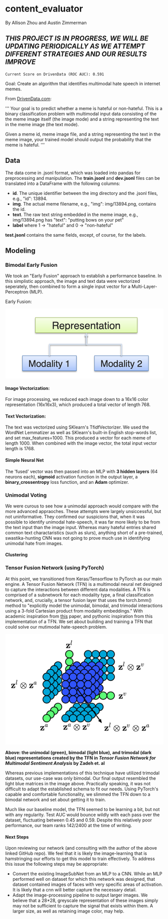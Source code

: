 # content_evaluator
By Allison Zhou and Austin Zimmerman

## *THIS PROJECT IS IN PROGRESS, WE WILL BE UPDATING PERIODICALLY AS WE ATTEMPT DIFFERENT STRATEGIES AND OUR RESULTS IMPROVE*
``` 
Current Score on DrivenData (ROC AUC): 0.591
```

Goal: Create an algorithm that identifies multimodal hate speech in internet memes.

From [DrivenData.com](https://www.drivendata.org/competitions/64/hateful-memes/page/206/): 

''' Your goal is to predict whether a meme is hateful or non-hateful. This is a binary classification problem with multimodal input data consisting of the the meme image itself (the image mode) and a string representing the text in the meme image (the text mode).

Given a meme id, meme image file, and a string representing the text in the meme image, your trained model should output the probability that the meme is hateful.
'''

## Data
The data come in .jsonl format, which was loaded into pandas for preprocessing and manipulation.  The **train.jsonl** and **dev.jsonl** files can be translated into a DataFrame with the following columns:

* **id**. The unique identifier between the img directory and the .jsonl files, e.g., "id": 13894.
* **img**. The actual meme filename, e.g., "img": img/13894.png, contains the id.
* **text**. The raw text string embedded in the meme image, e.g., img/13894.png has "text": "putting bows on your pet"
* **label** where 1 -> "hateful" and 0 -> "non-hateful"

**test.jsonl** contains the same fields, except, of course, for the labels.



## Modeling
### Bimodal Early Fusion
We took an "Early Fusion" approach to establish a performance baseline.  In this simplistic approach, the image and text data were vectorized seperately, then combined to form a single input vector for a Multi-Layer-Perceptron (MLP).   

Early Fusion:
<p align="center">
       <img src="images/joint.png" width="600"/>

#### Image Vectorization:
For image processing, we reduced each image down to a 16x16 color representation (16x16x3), which produced a total vector of length 768.
#### Text Vectorization:
The text was vectorized using SKlearn's TfidfVectorizer.  We used the WordNet Lemmatizer as well as SKlearn's built-in English stop-words list, and set max_features=1000.  This produced a vector for each meme of length 1000.  When combined with the image vector, the total input vector length is 1768.

#### Simple Neural Net
The 'fused' vector was then passed into an MLP with **3 hidden layers** (64 neurons each), **sigmoid** activation function in the output layer, a **binary_crossentropy** loss function, and an **Adam** optimizer.

### Unimodal Voting
We were curous to see how a unimodal approach would compare with the more advanced appraoches.  These attempts were largely unsiccessful, but not uninformative.  They confirmed our suspicions that, when it was possible to identify unimodal hate-speech, it was far more likely to be from the text input than the image input.  Whereas many hateful entries shared common text charactaristics (such as slurs), anything short of a pre-trained, swastika-hunting CNN was not going to prove much use in identifying unimodal hate from images.

#### Clustering

### Tensor Fusion Network (using PyTorch)

At this point, we transitioned from Keras/Tensorflow to PyTorch as our main engine.  A Tensor Fusion Network (TFN) is a multimodal neural net designed to capture the interactions between different data modalities.  A TFN is comprised of a subnetwork for each modality type, a final classification network, and, crucially, a tensor fusion layer that uses the torch.bmm() method to "explicitly model the unimodal, bimodal, and trimodal interactions using a 3-fold Cartesian product from modality embeddings."  With academic inspiration from [this](https://arxiv.org/abs/1707.07250) paper, and pythonic inspiration from this implementation of a TFN.  We set about building and training a TFN that could solve our mutimodal hate-speech problem.

<p align="center">
       <img src="images/TFN.png" width="600"/>
       
**Above: the unimodal (green), bimodal (light blue), and trimodal (dark blue) representations created by the TFN in *Tensor Fusion Network for Multimodal Sentiment Analysis* by Zadeh et. al**

Whereas previous implementations of this technique have utilized trimodal datasets, our use-case was only bimodal.  Our final output resembled the light blue matrices in the image above.  Practically speaking, it was not difficult to adapt the established schema to fit our needs.  Using PyTorch's capable and comfortable functionality, we slimmed the TFN down to a bimodal network and set about getting it to train.

Much like our baseline model, the TFN seemed to be learning a bit, but not with any regularity.  Test AUC would bounce wildly with each pass over the dataset, fluctuating between 0.45 and 0.59.  Despite this relatively poor performance, our team ranks 142/2400 at the time of writing.

#### Next Steps
Upon reviewing our network (and consulting with the author of the above linked GitHub repo).  We feel that it is likely the image-learning that is hamstringing our efforts to get this model to train effectively.  To address this issue the following steps may be appropriate:
* Convert the existing ImageSubNet from an MLP to a CNN.  While an MLP performed well on dataset for which this network was designed, that dataset contained images of faces with very specific areas of activation.  It is likely that a cnn will better capture the necessary detail.
* Adapt the image-processing pipeline to output larger images.  We believe that a 28*28, greyscale representation of these images simply may not be sufficient to capture the signal that exists within them.  A larger size, as well as retaining image color, may help.